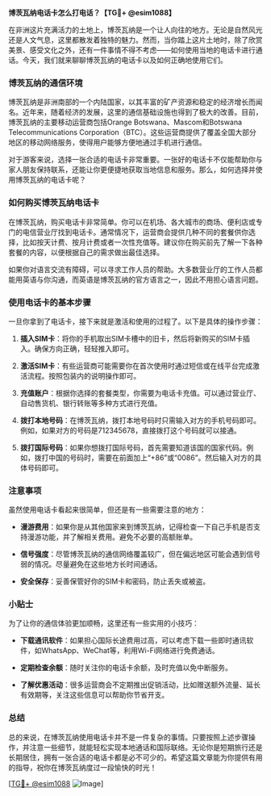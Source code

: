 **博茨瓦纳电话卡怎么打电话？【TG💪+ @esim1088】**

在非洲这片充满活力的土地上，博茨瓦纳是一个让人向往的地方。无论是自然风光还是人文气息，这里都散发着独特的魅力。然而，当你踏上这片土地时，除了欣赏美景、感受文化之外，还有一件事情不得不考虑——如何使用当地的电话卡进行通话。今天，我们就来聊聊博茨瓦纳的电话卡以及如何正确地使用它们。

### 博茨瓦纳的通信环境

博茨瓦纳是非洲南部的一个内陆国家，以其丰富的矿产资源和稳定的经济增长而闻名。近年来，随着经济的发展，这里的通信基础设施也得到了极大的改善。目前，博茨瓦纳的主要移动运营商包括Orange Botswana、Mascom和Botswana Telecommunications Corporation（BTC）。这些运营商提供了覆盖全国大部分地区的移动网络服务，使得用户能够方便地通过手机进行通信。

对于游客来说，选择一张合适的电话卡非常重要。一张好的电话卡不仅能帮助你与家人朋友保持联系，还能让你更便捷地获取当地信息和服务。那么，如何选择并使用博茨瓦纳的电话卡呢？

### 如何购买博茨瓦纳电话卡

在博茨瓦纳，购买电话卡非常简单。你可以在机场、各大城市的商场、便利店或专门的电信营业厅找到电话卡。通常情况下，运营商会提供几种不同的套餐供你选择，比如按天计费、按月计费或者一次性充值等。建议你在购买前先了解一下各种套餐的内容，以便根据自己的需求做出最佳选择。

如果你对语言交流有障碍，可以寻求工作人员的帮助。大多数营业厅的工作人员都能用英语与你沟通，而英语是博茨瓦纳的官方语言之一，因此不用担心语言问题。

### 使用电话卡的基本步骤

一旦你拿到了电话卡，接下来就是激活和使用的过程了。以下是具体的操作步骤：

1. **插入SIM卡**：将你的手机取出SIM卡槽中的旧卡，然后将新购买的SIM卡插入。确保方向正确，轻轻推入即可。
   
2. **激活SIM卡**：有些运营商可能需要你在首次使用时通过短信或在线平台完成激活流程。按照包装内的说明操作即可。

3. **充值账户**：根据你选择的套餐类型，你需要为电话卡充值。可以通过营业厅、自动售货机、银行转账等多种方式进行充值。

4. **拨打本地号码**：在博茨瓦纳，拨打本地号码时只需输入对方的手机号码即可。例如，如果对方的号码是712345678，直接拨打这个号码就可以接通。

5. **拨打国际号码**：如果你想拨打国际号码，首先需要知道该国的国家代码。例如，拨打中国的号码时，需要在前面加上“+86”或“0086”。然后输入对方的具体号码即可。

### 注意事项

虽然使用电话卡看起来很简单，但还是有一些需要注意的地方：

- **漫游费用**：如果你是从其他国家来到博茨瓦纳，记得检查一下自己手机是否支持漫游功能，并了解相关费用。避免不必要的高额账单。
  
- **信号强度**：尽管博茨瓦纳的通信网络覆盖较广，但在偏远地区可能会遇到信号弱的情况。尽量避免在这些地方长时间通话。

- **安全保存**：妥善保管好你的SIM卡和密码，防止丢失或被盗。

### 小贴士

为了让你的通信体验更加顺畅，这里还有一些实用的小技巧：

- **下载通讯软件**：如果担心国际长途费用过高，可以考虑下载一些即时通讯软件，如WhatsApp、WeChat等，利用Wi-Fi网络进行免费通话。

- **定期检查余额**：随时关注你的电话卡余额，及时充值以免中断服务。

- **了解优惠活动**：很多运营商会不定期推出促销活动，比如赠送额外流量、延长有效期等，关注这些信息可以帮助你节省开支。

### 总结

总的来说，在博茨瓦纳使用电话卡并不是一件复杂的事情。只要按照上述步骤操作，并注意一些细节，就能轻松实现本地通话和国际联络。无论你是短期旅行还是长期居住，拥有一张合适的电话卡都是必不可少的。希望这篇文章能为你提供有用的指导，祝你在博茨瓦纳度过一段愉快的时光！

[[TG💪+ @esim1088](https://t.me/s/esim1088) ![Image](https://i.postimg.cc/4NQfJmqS/Snipaste-2025-05-13-00-14-12.png)]